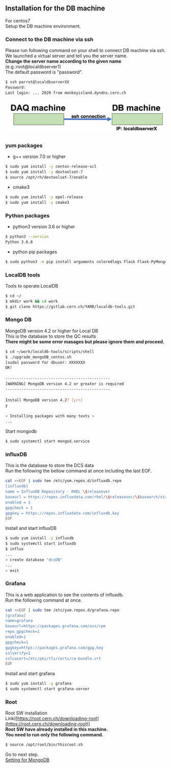 ## Installation for the DB machine
For centos7<br>
Setup the DB machine environment.

### Connect to the DB machine via ssh

Please run following command on your shell to connect DB machine via ssh.<br>
We launched a virtual server and tell you the server name.<br>
**Change the server name according to the given name** (e.g.:root@localdbserver1)<br> 
The default password is "password".

```bash
$ ssh parrot@localdbserverXX
Password: 
Last login: ... 2020 from monkeyisland.dyndns.cern.ch
```
![ssh connection](images/ssh_connection.png)

### yum packages
- g++ version 7.0 or higher<br>
```bash
$ sudo yum install -y centos-release-scl
$ sudo yum install -y devtoolset-7
$ source /opt/rh/devtoolset-7/enable
```

- cmake3

```bash
$ sudo yum install -y epel-release
$ sudo yum install -y cmake3
```
### Python packages

- python3 version 3.6 or higher

```bash
$ python3 --version
Python 3.6.8
```

- python pip packages
```bash
$ sudo python3 -m pip install arguments coloredlogs Flask Flask-PyMongo Flask-HTTPAuth Flask-Mail pdf2image Pillow prettytable pymongo python-dateutil PyYAML pytz plotly matplotlib numpy requests tzlocal itkdb influxdb pandas
```

### LocalDB tools
Tools to operate LocalDB
```bash
$ cd ~/
$ mkdir work && cd work
$ git clone https://gitlab.cern.ch/YARR/localdb-tools.git
```

### Mongo DB

MongoDB version 4.2 or higher for Local DB<br>
This is the database to store the QC results<br>
**There might be some error masages but please ignore them and proceed.**
```bash
$ cd ~/work/localdb-tools/scripts/shell
$ ./upgrade_mongoDB_centos.sh
[sudo] password for dbuser: XXXXXXX
OK!

----------------------------------------------
[WARNING] MongoDB version 4.2 or greater is required
----------------------------------------------

Install MongoDB version 4.2? [y/n]
y

< Installing packages with many texts >
...
```
Start mongodb

```bash
$ sudo systemctl start mongod.service
```
### influxDB

This is the database to store the DCS data<br>
Run the following the bellow command at once including the last EOF.
```bash
cat <<EOF | sudo tee /etc/yum.repos.d/influxdb.repo
[influxdb]
name = InfluxDB Repository - RHEL \$releasever
baseurl = https://repos.influxdata.com/rhel/\$releasever/\$basearch/stable
enabled = 1
gpgcheck = 1
gpgkey = https://repos.influxdata.com/influxdb.key
EOF
```
Install and start influxDB
```bash
$ sudo yum install -y influxdb
$ sudo systemctl start influxdb
$ influx
...
> create database "dcsDB"
...
> exit
```
### Grafana
This is a web application to see the contents of influxdb.<br>
Run the following command at once.
```bash
cat <<EOF | sudo tee /etc/yum.repos.d/grafana.repo
[grafana]
name=grafana
baseurl=https://packages.grafana.com/oss/rpm
repo_gpgcheck=1
enabled=1
gpgcheck=1
gpgkey=https://packages.grafana.com/gpg.key
sslverify=1
sslcacert=/etc/pki/tls/certs/ca-bundle.crt
EOF
```

Install and start grafana
```bash
$ sudo yum install -y grafana
$ sudo systemctl start grafana-server
```

### Root
Root SW installation<br>
Link([https://root.cern.ch/downloading-root](https://root.cern.ch/downloading-root))<br>
**Root SW have already installed in this machine.**<br>
**You need to run only the following command.**
```bash
$ source /opt/root/bin/thisroot.sh
```
Go to next step.<br>
[Setting for MongoDB](database_demonstration_mongodb.md)<br>

